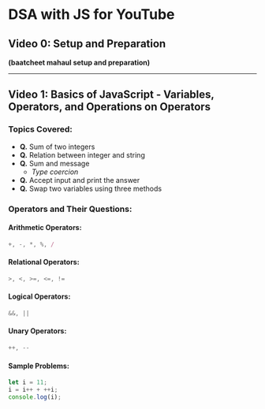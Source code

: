# DSA with JS for YouTube

## Video 0: Setup and Preparation

**(baatcheet mahaul setup and preparation)**

---

## Video 1: Basics of JavaScript - Variables, Operators, and Operations on Operators

### Topics Covered:

- **Q.** Sum of two integers
- **Q.** Relation between integer and string
- **Q.** Sum and message
  - _Type coercion_
- **Q.** Accept input and print the answer
- **Q.** Swap two variables using three methods

### Operators and Their Questions:

#### Arithmetic Operators:

```js
+, -, *, %, /
```

#### Relational Operators:

```js
>, <, >=, <=, !=
```

#### Logical Operators:

```js
&&, ||
```

#### Unary Operators:

```js
++, --
```

#### Sample Problems:

```js
let i = 11;
i = i++ + ++i;
console.log(i);
```
